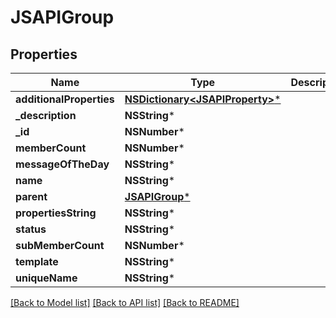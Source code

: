 # JSAPIGroup

## Properties
Name | Type | Description | Notes
------------ | ------------- | ------------- | -------------
**additionalProperties** | [**NSDictionary&lt;JSAPIProperty&gt;***](JSAPIProperty.md) |  | [optional] 
**_description** | **NSString*** |  | [optional] 
**_id** | **NSNumber*** |  | [optional] 
**memberCount** | **NSNumber*** |  | [optional] 
**messageOfTheDay** | **NSString*** |  | [optional] 
**name** | **NSString*** |  | [optional] 
**parent** | [**JSAPIGroup***](JSAPIGroup.md) |  | [optional] 
**propertiesString** | **NSString*** |  | [optional] 
**status** | **NSString*** |  | [optional] 
**subMemberCount** | **NSNumber*** |  | [optional] 
**template** | **NSString*** |  | [optional] 
**uniqueName** | **NSString*** |  | [optional] 

[[Back to Model list]](../README.md#documentation-for-models) [[Back to API list]](../README.md#documentation-for-api-endpoints) [[Back to README]](../README.md)


